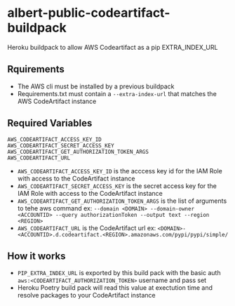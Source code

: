 # albert-public-codeartifact-buildpack
Heroku buildpack to allow AWS Codeartifact as a pip EXTRA_INDEX_URL

## Rquirements
- The AWS cli must be installed by a previous buildpack
- Requirements.txt must contain a `--extra-index-url` that matches the AWS CodeArtifact instance

## Required Variables
```
AWS_CODEARTIFACT_ACCESS_KEY_ID
AWS_CODEARTIFACT_SECRET_ACCESS_KEY
AWS_CODEARTIFACT_GET_AUTHORIZATION_TOKEN_ARGS
AWS_CODEARTIFACT_URL
```

- `AWS_CODEARTIFACT_ACCESS_KEY_ID` is the acccess key id for the IAM Role with access to the CodeArtifact instance
- `AWS_CODEARTIFACT_SECRET_ACCESS_KEY` is the secret access key for the IAM Role with access to the CodeArtifact instance
- `AWS_CODEARTIFACT_GET_AUTHORIZATION_TOKEN_ARGS` is the list of arguments to tehe aws command ex: `--domain <DOMAIN> --domain-owner <ACCOUNTID> --query authorizationToken --output text --region <REGION>`
- `AWS_CODEARTIFACT_URL` is the CodeArtifact url ex: `<DOMAIN>-<ACCOUNTID>.d.codeartifact.<REGION>.amazonaws.com/pypi/pypi/simple/`

## How it works
- `PIP_EXTRA_INDEX_URL` is exported by this build pack with the basic auth `aws:<CODEARTIFACT_AUTHORIZATION_TOKEN>` username and pass set
- Heroku Poetry build pack will read this value at exectution time and resolve packages to your CodeArtifact instance
